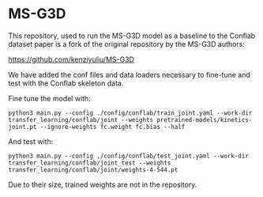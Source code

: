 # MS-G3D

This repository, used to run the MS-G3D model as a baseline to the Conflab dataset paper is a fork of the original repository by the MS-G3D authors:

https://github.com/kenziyuliu/MS-G3D

We have added the conf files and data loaders necessary to fine-tune and test with the Conflab skeleton data.

Fine tune the model with:

```
python3 main.py --config ./config/conflab/train_joint.yaml --work-dir transfer_learning/conflab/joint --weights pretrained-models/kinetics-joint.pt --ignore-weights fc.weight fc.bias --half
```

And test with:

```
python3 main.py --config ./config/conflab/test_joint.yaml --work-dir transfer_learning/conflab/joint_test --weights transfer_learning/conflab/joint/weights-4-544.pt
```

Due to their size, trained weights are not in the repository.